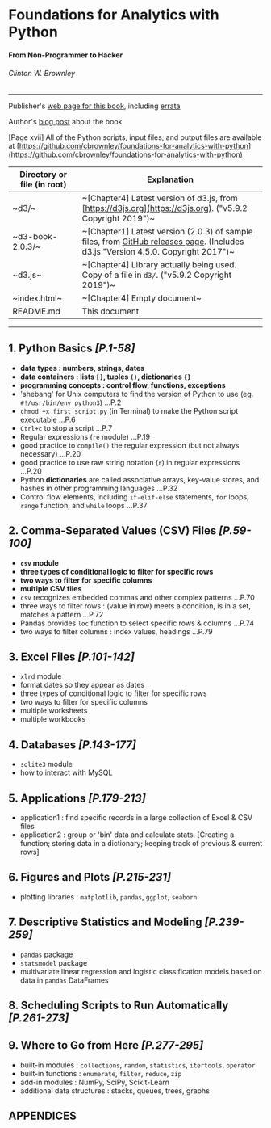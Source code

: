 # Foundations for Analytics with Python
#### From Non-Programmer to Hacker
###### Clinton W. Brownley

---

Publisher's [web page for this book](http://shop.oreilly.com/product/0636920038375.do), including [errata](https://www.oreilly.com/catalog/errata.csp?isbn=0636920038375)

Author's [blog post](https://cbrownley.wordpress.com/2016/03/02/foundations-for-analytics-with-python-from-non-programmer-to-hacker/) about the book

[Page xvii] All of the Python scripts, input files, and output files are available at [https://github.com/cbrownley/foundations-for-analytics-with-python](https://github.com/cbrownley/foundations-for-analytics-with-python)


| Directory or file (in root) | Explanation |
| --- | --- |
| ~d3/~ | ~[Chapter4] Latest version of d3.js, from [https://d3js.org](https://d3js.org). ("v5.9.2 Copyright 2019")~ |
| ~d3-book-2.0.3/~ | ~[Chapter1] Latest version (2.0.3) of sample files, from [GitHub releases page](https://github.com/alignedleft/d3-book/releases). (Includes d3.js "Version 4.5.0. Copyright 2017")~ |
| ~d3.js~ | ~[Chapter4] Library actually being used. Copy of a file in `d3/`. ("v5.9.2 Copyright 2019")~ |
| ~index.html~ | ~[Chapter4] Empty document~ |
| README.md | This document |

---

## 1. Python Basics *[P.1-58]*

* **data types : numbers, strings, dates**
* **data containers : lists `[]`, tuples `()`, dictionaries `{}`**
* **programming concepts : control flow, functions, exceptions**
* 'shebang' for Unix computers to find the version of Python to use (eg. `#!/usr/bin/env python3`) ...P.2
* `chmod +x first_script.py` (in Terminal) to make the Python script executable ...P.6
* `Ctrl+c` to stop a script ...P.7
* Regular expressions (`re` module) ...P.19
* good practice to `compile()` the regular expression (but not always necessary) ...P.20
* good practice to use raw string notation (`r`) in regular expressions ...P.20
* Python **dictionaries** are called associative arrays, key-value stores, and hashes in other programming languages ...P.32
* Control flow elements, including `if-elif-else` statements, `for` loops, `range` function, and `while` loops ...P.37


## 2. Comma-Separated Values (CSV) Files *[P.59-100]*

* **`csv` module**
* **three types of conditional logic to filter for specific rows**
* **two ways to filter for specific columns**
* **multiple CSV files**
* `csv` recognizes embedded commas and other complex patterns ...P.70
* three ways to filter rows : (value in row) meets a condition, is in a set, matches a pattern ...P.72
* Pandas provides `loc` function to select specific rows & columns ...P.74
* two ways to filter columns : index values, headings ...P.79


## 3. Excel Files *[P.101-142]*

* `xlrd` module
* format dates so they appear as dates
* three types of conditional logic to filter for specific rows
* two ways to filter for specific columns
* multiple worksheets
* multiple workbooks


## 4. Databases *[P.143-177]*

* `sqlite3` module
* how to interact with MySQL


## 5. Applications *[P.179-213]*

* application1 : find specific records in a large collection of Excel & CSV files
* application2 : group or 'bin' data and calculate stats. [Creating a function; storing data in a dictionary; keeping track of previous & current rows]


## 6. Figures and Plots *[P.215-231]*

* plotting libraries : `matplotlib`, `pandas`, `ggplot`, `seaborn`


## 7. Descriptive Statistics and Modeling *[P.239-259]*

* `pandas` package
* `statsmodel` package
* multivariate linear regression and logistic classification models based on data in `pandas` DataFrames


## 8. Scheduling Scripts to Run Automatically *[P.261-273]*


## 9. Where to Go from Here *[P.277-295]*

* built-in modules : `collections`, `random`, `statistics`, `itertools`, `operator`
* built-in functions : `enumerate`, `filter`, `reduce`, `zip`
* add-in modules : NumPy, SciPy, Scikit-Learn
* additional data structures : stacks, queues, trees, graphs


## APPENDICES

